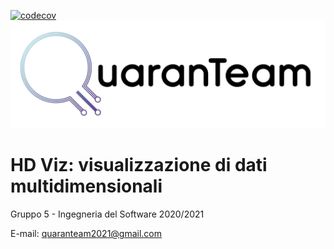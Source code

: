 [![codecov](https://codecov.io/gh/QuaranTeam2021/HD-Viz/branch/main/graph/badge.svg?token=0H6OYMC4FQ)](https://codecov.io/gh/QuaranTeam2021/HD-Viz)
![QuaranTeamLogo](./client/src/QuaranTeam_logo.png)

# HD Viz: visualizzazione di dati multidimensionali

Gruppo 5 - Ingegneria del Software 2020/2021

E-mail: quaranteam2021@gmail.com
